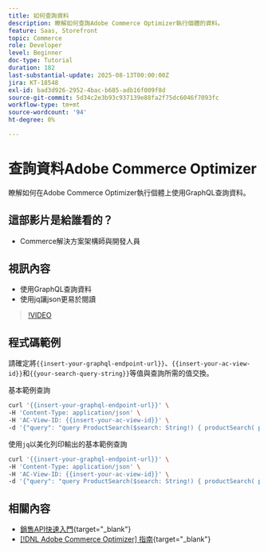 ```yaml
---
title: 如何查詢資料
description: 瞭解如何查詢Adobe Commerce Optimizer執行個體的資料。
feature: Saas, Storefront
topic: Commerce
role: Developer
level: Beginner
doc-type: Tutorial
duration: 182
last-substantial-update: 2025-08-13T00:00:00Z
jira: KT-18548
exl-id: bad3d926-2952-4bac-b685-adb16f009f8d
source-git-commit: 5d34c2e3b93c937139e88fa2f75dc6046f7093fc
workflow-type: tm+mt
source-wordcount: '94'
ht-degree: 0%

---
```


# 查詢資料Adobe Commerce Optimizer

瞭解如何在Adobe Commerce Optimizer執行個體上使用GraphQL查詢資料。

## 這部影片是給誰看的？

* Commerce解決方案架構師與開發人員

## 視訊內容

* 使用GraphQL查詢資料
* 使用jq讓json更易於閱讀

>[!VIDEO](https://video.tv.adobe.com/v/3470811?learn=on&enablevpops&captions=chi_hant)

## 程式碼範例

請確定將`{{insert-your-graphql-endpoint-url}}`、`{{insert-your-ac-view-id}}`和`{{your-search-query-string}}`等值與查詢所需的值交換。

基本範例查詢

```bash
curl '{{insert-your-graphql-endpoint-url}}' \
-H 'Content-Type: application/json' \
-H 'AC-View-ID: {{insert-your-ac-view-id}}' \
-d '{"query": "query ProductSearch($search: String!) { productSearch( phrase: $search, page_size: 10, current_page: 2) { items { productView { sku name description shortDescription images { url } ... on SimpleProductView { attributes { label name value } price { regular { amount { value currency } } roles } } } } } }", "variables": { "search": "{{your-search-query-string}}"}}'
```

使用`jq`以美化列印輸出的基本範例查詢

```bash
curl '{{insert-your-graphql-endpoint-url}}' \
-H 'Content-Type: application/json' \
-H 'AC-View-ID: {{insert-your-ac-view-id}}' \
-d '{"query": "query ProductSearch($search: String!) { productSearch( phrase: $search, page_size: 10, current_page: 2) { items { productView { sku name description shortDescription images { url } ... on SimpleProductView { attributes { label name value } price { regular { amount { value currency } } roles } } } } } }", "variables": { "search": "{{your-search-query-string}}"}}' | jq .
```

## 相關內容

* [銷售API快速入門](https://developer.adobe.com/commerce/services/optimizer/merchandising-services/using-the-api/#make-your-first-request){target="_blank"}
* [[!DNL Adobe Commerce Optimizer] 指南](https://experienceleague.adobe.com/zh-hant/docs/commerce/optimizer/overview){target="_blank"}
